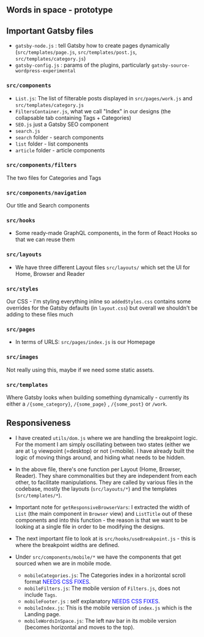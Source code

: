 ## Words in space - prototype

## Important Gatsby files 
- `gatsby-node.js` : tell Gatsby how to create pages dynamically (`src/templates/page.js`, `src/templates/post.js`, `src/templates/category.js`)
- `gatsby-config.js` : params of the plugins, particularly `gatsby-source-wordpress-experimental`

### `src/components`
- `List.js`: The list of filterable posts displayed in `src/pages/work.js` and `src/templates/category.js`
- `FiltersContainer.js`, what we call "Index" in our designs (the collapsable tab containing Tags + Categories)
- `SEO.js` just a Gatsby SEO component
- `search.js` 
- `search` folder - search components
- `list` folder - list components
- `article` folder - article components

### `src/components/filters`
The two files for Categories and Tags

### `src/components/navigation`
Our title and Search components

### `src/hooks`
- Some ready-made GraphQL components, in the form of React Hooks so that we can reuse them

### `src/layouts`
- We have three different Layout files `src/layouts/` which set the UI for Home, Browser and Reader

### `src/styles`
Our CSS - I'm styling everything inline so `addedStyles.css` contains some overrides for the Gatsby defaults (in `layout.css`) but overall we shouldn't be adding to these files much

### `src/pages`
- In terms of URLS: `src/pages/index.js` is our Homepage

### `src/images`
Not really using this, maybe if we need some static assets. 

### `src/templates`
Where Gatsby looks when building something dynamically - currently its either a `/{some_category}`, `/{some_page}` , `/{some_post}` or `/work`.


## Responsiveness
- I have created `utils/dom.js` where we are handling the breakpoint logic. For the moment I am simply oscillating between two states (either we are at `lg` viewpoint (=desktop) or not (=mobile). I have already built the logic of moving things around, and hiding what needs to be hidden.

- In the above file, there's one function per Layout (Home, Browser, Reader). They share commonalities but they are independent from each other, to facilitate manipulations. They are called by various files in the codebase, mostly the layouts (`src/layouts/*`) and the templates (`src/templates/*`). 

- Important note for `getResponsiveBrowserVars`: I extracted the width of `List` (the main component in `Browser` view) and `ListTitle` out of these components and into this function - the reason is that we want to be looking at a single file in order to be modifying the designs. 

- The next important file to look at is `src/hooks/useBreakpoint.js` - this is where the breakpoint widths are defined. 

- Under `src/components/mobile/*` we have the components that get sourced when we are in mobile mode.
	- `mobileCategories.js`: The Categories index in a horizontal scroll format <span style="color: #00f ">NEEDS CSS FIXES</span>.
	- `mobileFilters.js`: The mobile version of `Filters.js`, does not include `Tags`.
	- `mobileFooter.js` : self explanatory  <span style="color: #00f ">NEEDS CSS FIXES</span>. 
	- `mobileIndex.js`: This is the mobile version of `index.js` which is the Landing page.
	- `mobileWordsInSpace.js`: The left nav bar in its mobile version (becomes horizontal and moves to the top).
